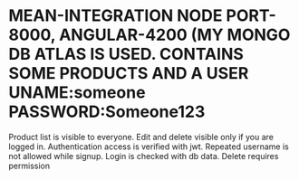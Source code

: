 # MEAN-INTEGRATION NODE PORT-8000, ANGULAR-4200 (MY MONGO DB ATLAS IS USED. CONTAINS SOME PRODUCTS AND A USER UNAME:someone PASSWORD:Someone123
Product list is visible to everyone.
Edit and delete visible only if you are logged in.
Authentication access is verified with jwt.
Repeated username is not allowed while signup.
Login is checked with db data.
Delete requires permission
